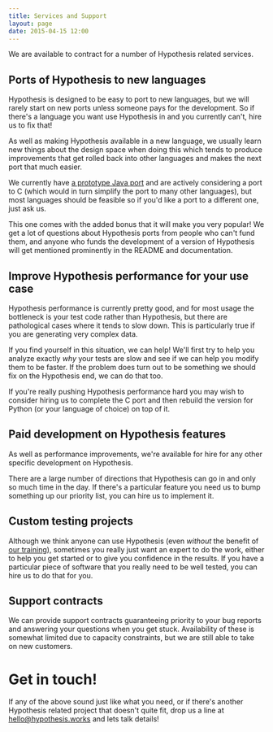 ```yaml
---
title: Services and Support
layout: page
date: 2015-04-15 12:00
---
```


We are available to contract for a number of Hypothesis related services.

## Ports of Hypothesis to new languages

Hypothesis is designed to be easy to port to new languages, but we will rarely start on new ports
unless someone pays for the development. So if there's a language you want use Hypothesis in and you
currently can't, hire us to fix that!

As well as making Hypothesis available in a new language, we usually learn new things about the design
space when doing this which tends to produce improvements that get rolled back into other languages and
makes the next port that much easier.

We currently have [a prototype Java port](https://github.com/HypothesisWorks/hypothesis-java) and are actively
considering a port to C (which would in turn simplify the port to many other languages), but most
languages should be feasible so if you'd like a port to a different one, just ask us.

This one comes with the added bonus that it will make you very popular! We get a lot of questions about
Hypothesis ports from people who can't fund them, and anyone who funds the development of a version of
Hypothesis will get mentioned prominently in the README and documentation.

## Improve Hypothesis performance for your use case

Hypothesis performance is currently pretty good, and for most usage the bottleneck is your test code
rather than Hypothesis, but there are pathological cases where it tends to slow down. This is particularly
true if you are generating very complex data.

If you find yourself in this situation, we can help! We'll first try to help you analyze exactly *why*
your tests are slow and see if we can help you modify them to be faster. If the problem does turn out
to be something we should fix on the Hypothesis end, we can do that too.

If you're really pushing Hypothesis performance hard you may wish to consider hiring us to complete the
C port and then rebuild the version for Python (or your language of choice) on top of it.

## Paid development on Hypothesis features

As well as performance improvements, we're available for hire for any other specific development on
Hypothesis.

There are a large number of directions that Hypothesis can go in and only so much time in the day. If there's
a particular feature you need us to bump something up our priority list, you can hire us to implement it.

## Custom testing projects

Although we think anyone can use Hypothesis (even *without* the benefit of [our training](/training/)), sometimes
you really just want an expert to do the work, either to help you get started or to give you confidence in the
results. If you have a particular piece of software that you really need to be well tested,
you can hire us to do that for you.

## Support contracts

We can provide support contracts guaranteeing priority to your bug reports and answering your questions when
you get stuck. Availability of these is somewhat limited due to capacity constraints, but we are still able
to take on new customers.

# Get in touch!

If any of the above sound just like what you need, or if there's another Hypothesis related project that doesn't
quite fit, drop us a line at [hello@hypothesis.works](mailto:hello@hypothesis.works) and lets talk
details!
